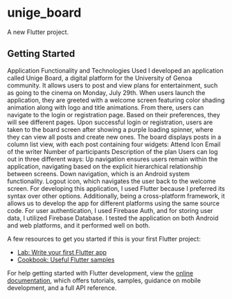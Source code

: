 # unige_board

A new Flutter project.

## Getting Started

Application Functionality and Technologies Used
I developed an application called Unige Board, a digital platform for the University of Genoa community. It allows users to post and view plans for entertainment, such as going to the cinema on Monday, July 29th. When users launch the application, they are greeted with a welcome screen featuring color shading animation along with logo and title animations. From there, users can navigate to the login or registration page. Based on their preferences, they will see different pages.
Upon successful login or registration, users are taken to the board screen after showing a purple loading spinner, where they can view all posts and create new ones. The board displays posts in a column list view, with each post containing four widgets:
Attend Icon
Email of the writer
Number of participants
Description of the plan
Users can log out in three different ways:
Up navigation ensures users remain within the application, navigating based on the explicit hierarchical relationship between screens.
Down navigation, which is an Android system functionality.
Logout icon, which navigates the user back to the welcome screen.
For developing this application, I used Flutter because I preferred its syntax over other options. Additionally, being a cross-platform framework, it allows us to develop the app for different platforms using the same source code. For user authentication, I used Firebase Auth, and for storing user data, I utilized Firebase Database. I tested the application on both Android and web platforms, and it performed well on both.

A few resources to get you started if this is your first Flutter project:

- [Lab: Write your first Flutter app](https://docs.flutter.dev/get-started/codelab)
- [Cookbook: Useful Flutter samples](https://docs.flutter.dev/cookbook)

For help getting started with Flutter development, view the
[online documentation](https://docs.flutter.dev/), which offers tutorials,
samples, guidance on mobile development, and a full API reference.
